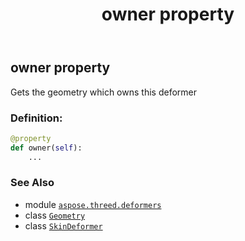 ﻿---
title: owner property
second_title: Aspose.3D for Python via .NET API References
description: 
type: docs
weight: 90
url: /python-net/aspose.threed.deformers/skindeformer/owner/
is_root: false
---

## owner property


Gets the geometry which owns this deformer
### Definition:
```python
@property
def owner(self):
    ...
```

### See Also
* module [`aspose.threed.deformers`](../../)
* class [`Geometry`](/3d/python-net/aspose.threed.entities/geometry)
* class [`SkinDeformer`](/3d/python-net/aspose.threed.deformers/skindeformer)
